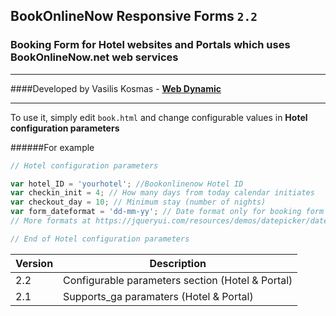 ## BookOnlineNow Responsive Forms `2.2`
### Booking Form for Hotel websites and Portals which uses BookOnlineNow.net web services
___
####Developed by Vasilis Kosmas -  **[Web Dynamic](https://www.webdynamic.gr)**
___

To use it, simply edit `book.html` and change configurable values in **Hotel configuration parameters**

######For example

```js
// Hotel configuration parameters

var hotel_ID = 'yourhotel'; //Bookonlinenow Hotel ID
var checkin_init = 4; // How many days from today calendar initiates
var checkout_day = 10; // Minimum stay (number of nights)
var form_dateformat = 'dd-mm-yy'; // Date format only for booking form
// More formats at https://jqueryui.com/resources/demos/datepicker/date-formats.html

// End of Hotel configuration parameters
```


Version | Description
------------ | -------------
2.2 | Configurable parameters section (Hotel & Portal)
2.1 | Supports_ga paramaters (Hotel & Portal)
